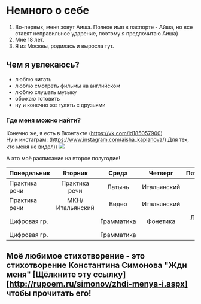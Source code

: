 # Немного о себе
1. Во-первых, меня зовут Аиша. Полное имя в паспорте - Айша, но все ставят неправильное ударение, поэтому я предпочитаю Аиша)
2. Мне 18 лет.
3. Я из Москвы, родилась и выросла тут.
## Чем я увлекаюсь?
- люблю читать
- люблю смотреть фильмы на английском
- люблю слушать музыку
- обожаю готовить
- ну и конечно же гулять с друзьями
### Где меня можно найти?
 Конечно же, я есть в Вконтакте (https://vk.com/id185057900)            
 Ну и инстаграм: (https://www.instagram.com/aisha_kaplanova/)
 Для тех, кто меня не видел))
 ![](https://www.instagram.com/p/Bdh4CsfnojHPSGBEwKZDEyWBAo_zubFC_CKT9c0/?taken-by=aisha_kaplanova)

А это моё расписание на второе полугодие!
 
 |  Понедельник    | Вторник    | Среда    | Четверг    | Пятница    | 
| :----------- | :----------: | :----------: | :----------: | -----------: |
| Практика речи | Практика речи | Латынь | Итальянский |
| Практика речи | МКН/Итальянский | Видео | Итальянский |
| Цифровая гр. |                  | Грамматика | Фонетика | Лекция МКН |
| Цифровая гр. |                  | Грамматика |

Моё любимое стихотворение - это стихотворение Константина Симонова "Жди меня"
[Щёлкните эту ссылку][http://rupoem.ru/simonov/zhdi-menya-i.aspx] чтобы прочитать его!
---------------
